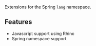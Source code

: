 Extensions for the Spring `lang` namespace.

## Features ##
  * Javascript support using Rhino
  * Spring namespace support